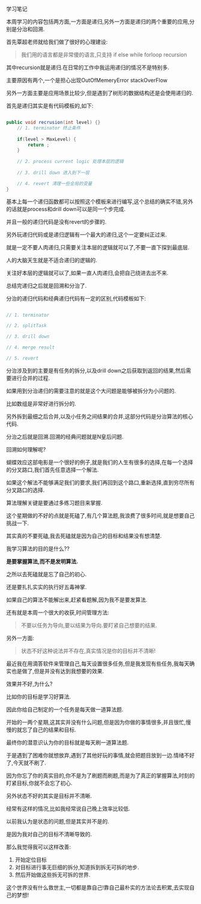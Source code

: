 学习笔记

本周学习的内容包括两方面,一方面是递归,另外一方面是递归的两个重要的应用,分别是分治和回溯.

首先覃超老师就给我们做了很好的心理建设:

> 我们用的语言都是非常傻的语言,只支持 if else while forloop recursion 

其中recursion就是递归.在日常的工作中我运用递归的情况不是特别多.

主要原因有两个,一个是担心出现OutOfMemeryError stackOverFlow

另外一方面主要是应用场景比较少,但是遇到了树形的数据结构还是会使用递归的.

首先是递归其实是有代码模板的,如下:

```java

public void recrusion(int level) {}
    // 1. terminator 终止条件
    
    if(level > MaxLevel) {
        return ;
    }
    
    // 2. process current logic 处理本层的逻辑
    
    // 3. drill down 进入到下一层

    // 4. revert 清理一些全局的变量
}
```

基本上每一个递归函数都可以按照这个模板来进行编写,这个总结的确实不错,另外的话就是process和drill down可以是同一个步完成.

并且一般的递归代码是没有revert的步骤的.

另外玩递归代码或是递归逻辑有一个最大的递归,这个一定要纠正过来.

就是一定不要人肉递归,只需要关注本层的逻辑就可以了,不要一直下探到最底层.

人的大脑天生就是不适合递归的逻辑的.

关注好本层的逻辑就可以了,如果一直人肉递归,会把自己绕进去出不来.

总结完递归之后就是回溯和分治了.

分治的递归代码和经典递归代码有一定的区别,代码模板如下:

```java

// 1. terminator

// 2. splitTask 

// 3. drill down 

// 4. merge result

// 5. revert

```

分治涉及到的主要是有任务的拆分,以及drill down之后获取到返回的结果,然后需要进行合并的过程.

如果用到分治递归的需要注意的就是这个大问题是能够被拆分为小问题的.

比如数组是非常好进行拆分的.

另外拆到最细之后合并,以及小任务之间结果的合并,这部分代码是分治算法的核心代码.

分治之后就是回溯.回溯的经典问题就是N皇后问题.

回溯如何理解呢?

蝴蝶效应这部电影是一个很好的例子,就是我们的人生有很多的选择,在每一个选择的分叉路口,我们首先任意选择一个解法.

如果这个解法不能够满足我们的要求,我们再回到这个路口,重新选择,直到穷尽所有分叉路口的选择.

算法理解关键是要通过多练习题目来掌握.

这个星期做的不好的点就是死磕了,有几个算法题,我浪费了很多时间,就是想要自己挑战一下.

其实真的不要死磕,我去死磕就是因为自己的目标和结果没有想清楚.

我学习算法的目的是什么??

**是要掌握算法,而不是发明算法.**

之所以去死磕就是忘了自己的初心.

还是要扎扎实实的执行好五毒神掌.

如果自己的算法不能解出来,赶紧看题解,因为我不是要发算法.

还有就是本周一个很大的收获,时间管理方法:

> 不要以任务为导向,要以结果为导向.要盯紧自己想要的结果.

另外一方面:

> 状态不好这种说法并不存在,真实情况是你的目标并不清晰!

最近我在用滴答软件来管理自己,每天设置很多任务,但是我发现有些任务,我每天确实也是做了,但是并没有达到我想要的效果.

效果并不好,为什么?

比如你的目标是学习好算法.

因此你给自己制定的一个任务是每天做一道算法题.

开始的一两个星期,这其实并没有什么问题,但是因为你做的事情很多,并且很忙,慢慢的就忘了自己的结果和目标.

最终你的潜意识认为你的目标就是每天刷一道算法题.

于是遇到了困难你就想放弃,遇到了其他好玩的事情,就会把题目放到一边.情绪不好了,今天就不刷了.

因为你忘了你的真实目的,你不是为了刷题而刷题,而是为了真正的掌握算法,时刻的盯紧目标,你就不会忘了初心.

另外状态不好的其实是目标并不清晰.

经常有这样的情况,比如我经常说自己晚上效率比较低.

以前我认为是状态的问题,但是其实并不是的.

是因为我对自己的目标不清晰导致的.

那么我觉得我可以这样改善:

1. 开始定位目标
2. 对目标进行事无巨细的拆分,知道拆到拆无可拆的地步.
3. 然后开始做这些拆无可拆的世界.

这个世界没有什么救世主,一切都是靠自己!靠自己最朴实的方法论去积累,去实现自己的梦想!